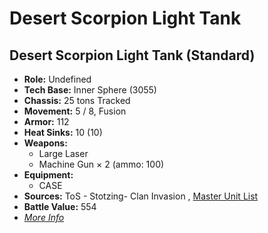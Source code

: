 # Desert Scorpion Light Tank 

## Desert Scorpion Light Tank (Standard) 

- **Role:** Undefined 
- **Tech Base:** Inner Sphere (3055) 
- **Chassis:** 25 tons Tracked 
- **Movement:** 5 / 8, Fusion 
- **Armor:** 112 
- **Heat Sinks:** 10 (10) 
- **Weapons:** 
  - Large Laser 
  - Machine Gun × 2 (ammo: 100) 
- **Equipment:** 
  - CASE 
- **Sources:** ToS - Stotzing- Clan Invasion , [Master Unit List](http://masterunitlist.info/Unit/Details/8078) 
- **Battle Value:** 554 
- [*More Info*](desert_scorpion_light_tank/desert_scorpion_light_tank_standard.md) 


